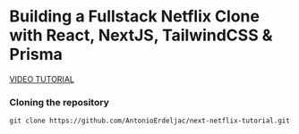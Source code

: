 # Building a Fullstack Netflix Clone with React, NextJS, TailwindCSS & Prisma

[VIDEO TUTORIAL](https://www.youtube.com/watch?v=mqUN4N2q4qY)


### Cloning the repository

```shell
git clone https://github.com/AntonioErdeljac/next-netflix-tutorial.git
```




